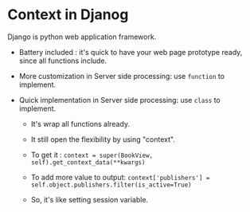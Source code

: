 # Context in Djanog

Django is python web application framework.
- Battery included : it's quick to have your web page prototype ready, since all functions include.

- More customization in Server side processing: use `function` to implement.
- Quick implementation in Server side processing: use `class` to implement.
	- It's wrap all functions already.
	- It still open the flexibility by using "context".
	
	- To get it :
	```context = super(BookView, self).get_context_data(**kwargs)```
	
	- To add more value to output:
	```context['publishers'] = self.object.publishers.filter(is_active=True)```
			
	- So, it's like setting session variable.
			

